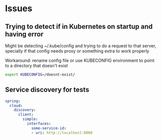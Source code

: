 # Issues

## Trying to detect if in Kubernetes on startup and having error
Might be detecting ~/.kube/config and trying to do a request to that server, specially if that config needs proxy or something extra to work properly

Workaround: rename config file or use KUBECONFIG environment to point to a directory that doesn't exist
```bash
export KUBECONFIG=/doesnt-exist/
```

## Service discovery for tests
~~~yaml
spring:
  cloud:
    discovery:
      client:
        simple:
          interfaces:
            some-service-id:
            - uri: http://localhost:8080
~~~